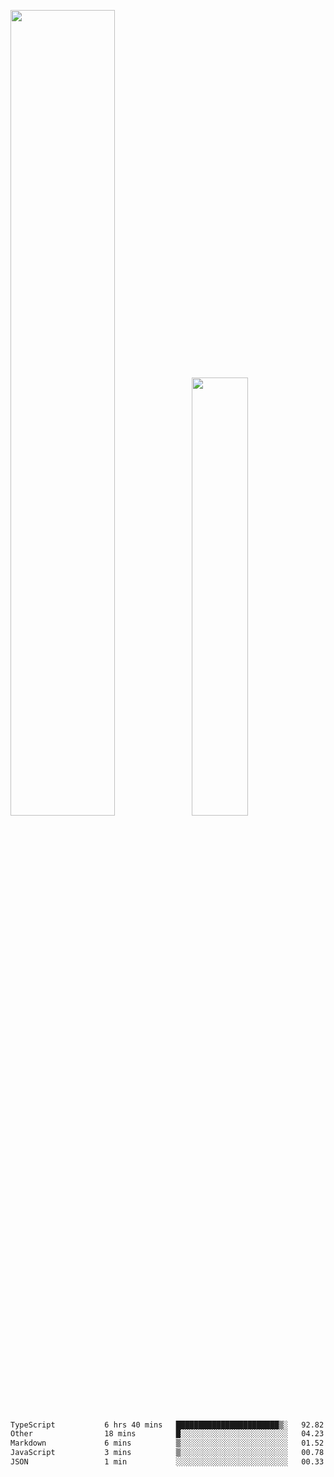 <img align="" width="57.5%" src="https://github-readme-stats.vercel.app/api?username=Dream4ever&hide_title=true&hide_border=true&count_private=true&show_icons=true&include_all_commits=true&line_height=21" /><img align="" width="42.4%" src="https://github-readme-stats.vercel.app/api/top-langs/?username=Dream4ever&hide_title=true&count_private=true&show_icons=true&langs_count=6&hide_border=true&layout=compact" />

<!--START_SECTION:waka-->

```txt
TypeScript           6 hrs 40 mins   ███████████████████████▒░   92.82 %
Other                18 mins         █░░░░░░░░░░░░░░░░░░░░░░░░   04.23 %
Markdown             6 mins          ▒░░░░░░░░░░░░░░░░░░░░░░░░   01.52 %
JavaScript           3 mins          ▒░░░░░░░░░░░░░░░░░░░░░░░░   00.78 %
JSON                 1 min           ░░░░░░░░░░░░░░░░░░░░░░░░░   00.33 %
```

<!--END_SECTION:waka-->
